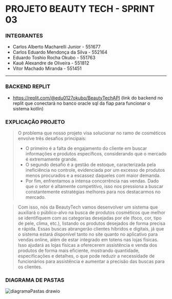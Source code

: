 # PROJETO BEAUTY TECH - SPRINT 03

### INTEGRANTES
- Carlos Alberto Macharelli Junior - 551677
- Carlos Eduardo Mendonça da Silva - 552164
- Eduardo Toshio Rocha Okubo - 551763
- Kauê Alexandre de Oliveira - 551812
- Vitor Machado Miranda - 551451
-------

### BACKEND REPLIT
- https://replit.com/@edu0127okubo/BeautyTechAPI  (link do backend no replit que conectará no banco oracle sql da fiap para funcionar o sistema kotlin)

### EXPLICAÇÃO PROJETO
> O problema que nosso projeto visa solucionar no ramo de cosméticos envolve três desafios principais:
> - O primeiro é a falta de engajamento do cliente em buscar informações e produtos específicos, considerando que o mercado é extremamente grande.
> - O segundo desafio é a gestão de estoque, caracterizada pela ineficiência no controle, evidenciada por um excesso de produtos menos procurados e a escassez daqueles com maior demanda.
> - Por fim, enfrentamos a intensa concorrência nas vendas. Dado que o setor é altamente competitivo, isso nos pressiona a buscar constantemente estratégias melhores para nos destacarmos no mercado.

> Com isso, nós da BeautyTech vamos desenvolver um sistema que auxiliará o público-alvo na busca de produtos cosméticos que melhor se identifiquem com as categorias desejadas por ele (foco, cor, tipo de pele, clima, etc.), listando os produtos desejados de forma precisa e rápida. Essas buscas abrangerão clientes híbridos e digitais, já que o sistema estará disponível tanto no site quanto no aplicativo para vendas online, além de estar integrado em totens nas lojas físicas. Isso ajudará as lojas físicas a oferecerem assistência e venda dos produtos de forma mais eficiente, mostrando quantidade, especificações e detalhes, o que pode reduzir a necessidade de funcionários para assistência e aumentar a precisão das buscas para os clientes.

### DIAGRAMA DE PASTAS
![diagramaPastas drawio](https://github.com/user-attachments/assets/fd0221bb-6cab-4c13-872d-49a8479b0dad)
